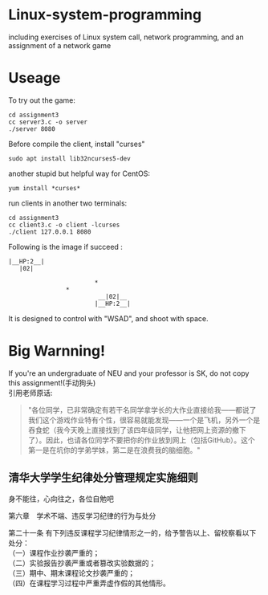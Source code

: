 # Linux-system-programming
including exercises of Linux system call, network programming, and an assignment of a network game

# Useage
To try out the game:
```
cd assignment3
cc server3.c -o server
./server 8080
```
Before compile the client, install "curses"
```
sudo apt install lib32ncurses5-dev
```
another stupid but helpful way for CentOS:
```
yum install *curses*
```
run clients in another two terminals:
```
cd assignment3
cc client3.c -o client -lcurses
./client 127.0.0.1 8080
```
Following is the image if succeed :
```
|__HP:2__|
   |02|

                        *
                *
                         __|02|__
                        |__HP:2__|
```
It is designed to control with "WSAD", and shoot with space.

# Big Warnning!
If you're an undergraduate of NEU and your professor is SK, do not copy this assignment!(手动狗头)  
引用老师原话:
>"各位同学，已非常确定有若干名同学拿学长的大作业直接给我——都说了我们这个游戏作业特有个性，很容易就能发现——一个是飞机，另外一个是吞食蛇（我今天晚上直接找到了该四年级同学，让他把网上资源的撤下了）。因此，也请各位同学不要把你的作业放到网上（包括GitHub）。这个第一是在坑你的学弟学妹，第二是在浪费我的脑细胞。"  
## 清华大学学生纪律处分管理规定实施细则  
身不能往，心向往之，各位自勉吧  

第六章　学术不端、违反学习纪律的行为与处分 

第二十一条 有下列违反课程学习纪律情形之一的，给予警告以上、留校察看以下处分：  
（一）课程作业抄袭严重的；  
（二）实验报告抄袭严重或者篡改实验数据的；  
（三）期中、期末课程论文抄袭严重的；  
（四）在课程学习过程中严重弄虚作假的其他情形。
